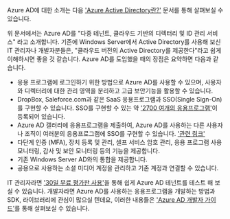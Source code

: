Azure AD에 대한 소개는 다음 ['Azure Active Directory란?'](https://docs.microsoft.com/ko-kr/azure/active-directory/active-directory-whatis) 문서를 통해 살펴보실 수 있습니다.


위 문서에서는 Azure AD를 "다중 테넌트, 클라우드 기반의 디렉터리 및 ID 관리 서비스" 라고 소개합니다. 
기존에 Windows Server에서 Active Directory를 사용해 보신 IT 관리자나 개발자분들은, "클라우드 버전의 Active Directory를 제공한다"라고 쉽게 이해하시면 좋을 것 같습니다.
Azure AD를 도입했을 때의 장점은 요약하면 다음과 같습니다. 

* 응용 프로그램에 로그인하기 위한 방법으로 Azure AD를 사용할 수 있으며, 사용자와 디렉터리에 대한 관리 영역을 분리하고 고급 보안기능을 활용할 수 있습니다.    
* DropBox, Saleforce.com과 같은 SaaS 응용프로그램과 SSO(Single Sign-On)를 구현할 수 있습니다. SSO를 구현할 수 있는 약 ['2700 여개의 응용프로그램'](https://azure.microsoft.com/en-us/marketplace/active-directory/all/)이 등록되어 있습니다.
* Azure AD 갤러리에 응용프로그램을 제출하여, Azure AD를 사용하는 다른 사용자나 조직이 여러분의 응용프로그램에 SSO를 구현할 수 있습니다. ['관련 링크'](https://docs.microsoft.com/ko-kr/azure/active-directory/active-directory-app-gallery-listing)   
* 다단계 인증 (MFA), 장치 등록 및 관리, 셀프 서비스 암호 관리, 응용 프로그램 사용 모니터링, 감사 및 보안 모니터링 등의 기능을 제공합니다. 
* 기존 Windows Server AD와의 통합을 제공합니다.
* 공용으로 사용하는 소셜 미디어 계정을 관리하고 기존 계정과 연결할 수 있습니다. 

IT 관리자라면 ['30일 무료 평가판 사용'](https://azure.microsoft.com/trial/get-started-active-directory/)을 통해 쉽게 Azure AD 테넌트를 테스트 해 보실 수 있습니다.
개발자라면 Azure AD를 사용하는 응용프로그램을 개발하는 방법과 SDK, 라이브러리에 관심이 많으실 텐데요, 이러한 내용들은 ['Azure AD 개발자 가이드'](https://docs.microsoft.com/ko-kr/azure/active-directory/active-directory-developers-guide)를 통해 살펴보실 수 있습니다.   



